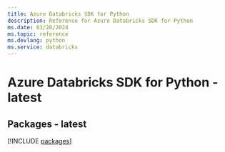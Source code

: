 ```yaml
---
title: Azure Databricks SDK for Python
description: Reference for Azure Databricks SDK for Python
ms.date: 03/28/2024
ms.topic: reference
ms.devlang: python
ms.service: databricks
---
```

# Azure Databricks SDK for Python - latest
## Packages - latest
[!INCLUDE [packages](databricks-index.md)]